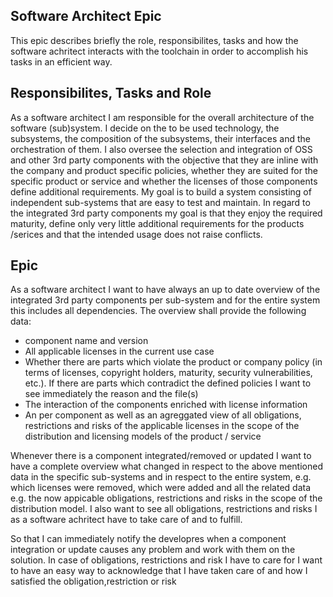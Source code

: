 ## Software Architect Epic
This epic describes briefly the role, responsibilites, tasks and how the software achritect interacts with the toolchain in order to accomplish his tasks in an efficient way.

## Responsibilites, Tasks and Role
As a software architect I am responsible for the overall architecture of the software (sub)system. I decide on the to be used technology, the subsystems, the composition of the subsystems, their interfaces and the orchestration of them. I also oversee the selection and integration of OSS and other 3rd party components with the objective that they are inline with the company and product specific policies, whether they are suited for the specific product or service and whether the licenses of those components define additional requirements.
My goal is to build a system consisting of independent sub-systems that are easy to test and maintain. In regard to the integrated 3rd party components my goal is that they enjoy the required maturity, define only very little additional requirements for the products /serices and that the intended usage does not raise conflicts.

## Epic
As a software architect I want to have always an up to date overview of the integrated 3rd party components per sub-system and for the entire system this includes all dependencies. The overview shall provide the following data:
* component name and version
* All applicable licenses in the current use case
* Whether there are parts which violate the product or company policy (in terms of licenses, copyright holders, maturity, security vulnerabilities, etc.). If there are parts which contradict the defined policies I want to see immediately the reason and the file(s)
* The interaction of the components enriched with license information
* An per component as well as an agreggated view of all obligations, restrictions and risks of the applicable licenses in the scope of the distribution and licensing models of the product / service

Whenever there is a component integrated/removed or updated I want to have a complete overview what changed in respect to the above mentioned data in the specific sub-systems and in respect to the entire system, e.g. which licenses were removed, which were added and all the related data e.g. the now appicable obligations, restrictions and risks in the scope of the distribution model.
I also want to see all obligations, restrictions and risks I as a software achritect have to take care of and to fulfill.

So that I can immediately notify the developres when a component integration or update causes any problem and work with them on the solution.  In case of obligations, restrictions and risk I have to care for I want to have an easy way to acknowledge that I have taken care of and how I satisfied the obligation,restriction or risk

